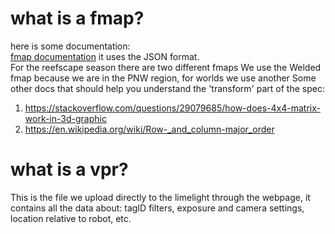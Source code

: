 # what is a fmap?
here is some documentation:  
[fmap documentation](https://docs.limelightvision.io/docs/docs-limelight/pipeline-apriltag/apriltag-map-specification) it uses the JSON format.  
For the reefscape season there are two different fmaps
We use the Welded fmap because we are in the PNW region, for worlds we use another
Some other docs that should help you understand the 'transform' part of the spec:  
1. https://stackoverflow.com/questions/29079685/how-does-4x4-matrix-work-in-3d-graphic
2. https://en.wikipedia.org/wiki/Row-_and_column-major_order

# what is a vpr?
This is the file we upload directly to the limelight through the webpage, it contains all the data about: tagID filters, exposure and camera settings, location relative to robot, etc.
